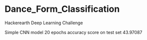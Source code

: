 # Dance_Form_Classification
Hackerearth Deep Learning Challenge



Simple CNN model 20 epochs accuracy score on test set 43.97087
